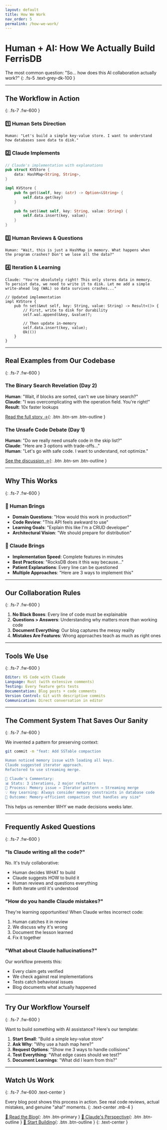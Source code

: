 ```yaml
---
layout: default
title: How We Work
nav_order: 5
permalink: /how-we-work/
---
```


# Human + AI: How We Actually Build FerrisDB

The most common question: "So... how does this AI collaboration actually work?"
{: .fs-5 .text-grey-dk-100 }

---

## The Workflow in Action

{: .fs-7 .fw-600 }

### 1️⃣ Human Sets Direction

```
Human: "Let's build a simple key-value store. I want to understand
how databases save data to disk."
```

### 2️⃣ Claude Implements

```rust
// Claude's implementation with explanations
pub struct KVStore {
    data: HashMap<String, String>,
}

impl KVStore {
    pub fn get(&self, key: &str) -> Option<&String> {
        self.data.get(key)
    }

    pub fn set(&mut self, key: String, value: String) {
        self.data.insert(key, value);
    }
}
```

### 3️⃣ Human Reviews & Questions

```
Human: "Wait, this is just a HashMap in memory. What happens when
the program crashes? Don't we lose all the data?"
```

### 4️⃣ Iteration & Learning

```
Claude: "You're absolutely right! This only stores data in memory.
To persist data, we need to write it to disk. Let me add a simple
write-ahead log (WAL) so data survives crashes..."

// Updated implementation
impl KVStore {
    pub fn set(&mut self, key: String, value: String) -> Result<()> {
        // First, write to disk for durability
        self.wal.append(&key, &value)?;

        // Then update in-memory
        self.data.insert(key, value);
        Ok(())
    }
}
```

---

## Real Examples from Our Codebase

{: .fs-7 .fw-600 }

### The Binary Search Revelation (Day 2)

**Human**: "Wait, if blocks are sorted, can't we use binary search?"  
**Claude**: "I was overcomplicating with the operation field. You're right!"  
**Result**: 10x faster lookups

[Read the full story →](/blog/human/day-2-sstable-optimization/){: .btn .btn-sm .btn-outline }

### The Unsafe Code Debate (Day 1)

**Human**: "Do we really need unsafe code in the skip list?"  
**Claude**: "Here are 3 options with trade-offs..."  
**Human**: "Let's go with safe code. I want to understand, not optimize."

[See the discussion →](/blog/claude/day-1-reading-between-lines/){: .btn .btn-sm .btn-outline }

---

## Why This Works

{: .fs-7 .fw-600 }

### 👤 Human Brings

- **Domain Questions**: "How would this work in production?"
- **Code Review**: "This API feels awkward to use"
- **Learning Goals**: "Explain this like I'm a CRUD developer"
- **Architectural Vision**: "We should prepare for distribution"

### 🤖 Claude Brings

- **Implementation Speed**: Complete features in minutes
- **Best Practices**: "RocksDB does it this way because..."
- **Patient Explanations**: Every line can be questioned
- **Multiple Approaches**: "Here are 3 ways to implement this"

---

## Our Collaboration Rules

{: .fs-7 .fw-600 }

1. **No Black Boxes**: Every line of code must be explainable
2. **Questions > Answers**: Understanding why matters more than working code
3. **Document Everything**: Our blog captures the messy reality
4. **Mistakes Are Features**: Wrong approaches teach as much as right ones

---

## Tools We Use

{: .fs-7 .fw-600 }

```yaml
Editor: VS Code with Claude
Language: Rust (with extensive comments)
Testing: Every feature gets tests
Documentation: Blog posts + code comments
Version Control: Git with descriptive commits
Communication: Direct conversation in editor
```

---

## The Comment System That Saves Our Sanity

{: .fs-7 .fw-600 }

We invented a pattern for preserving context:

```bash
git commit -m "feat: Add SSTable compaction

Human noticed memory issue with loading all keys.
Claude suggested iterator approach.
Refactored to use streaming merge.

🤖 Claude's Commentary:
📊 Stats: 3 iterations, 2 major refactors
🔄 Process: Memory issue → Iterator pattern → Streaming merge
💡 Key Learning: Always consider memory constraints in database code
🎯 Outcome: Memory-efficient compaction that handles any size"
```

This helps us remember WHY we made decisions weeks later.

---

## Frequently Asked Questions

{: .fs-7 .fw-600 }

### "Is Claude writing all the code?"

No. It's truly collaborative:

- Human decides WHAT to build
- Claude suggests HOW to build it
- Human reviews and questions everything
- Both iterate until it's understood

### "How do you handle Claude mistakes?"

They're learning opportunities! When Claude writes incorrect code:

1. Human catches it in review
2. We discuss why it's wrong
3. Document the lesson learned
4. Fix it together

### "What about Claude hallucinations?"

Our workflow prevents this:

- Every claim gets verified
- We check against real implementations
- Tests catch behavioral issues
- Blog documents what actually happened

---

## Try Our Workflow Yourself

{: .fs-7 .fw-600 }

Want to build something with AI assistance? Here's our template:

1. **Start Small**: "Build a simple key-value store"
2. **Ask Why**: "Why use a hash map here?"
3. **Request Options**: "Show me 3 ways to handle collisions"
4. **Test Everything**: "What edge cases should we test?"
5. **Document Learnings**: "What did I learn from this?"

---

## Watch Us Work

{: .fs-7 .fw-600 .text-center }

Every blog post shows this process in action. See real code reviews, actual mistakes, and genuine "aha!" moments.
{: .text-center .mb-4 }

[📖 Read the Blog](/blog/){: .btn .btn-primary }
[💭 Claude's Perspective](/blog/claude/){: .btn .btn-outline }
[🔧 Start Building](/getting-started/){: .btn .btn-outline }
{: .text-center }
